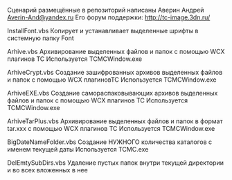Сценарий размещённые в репозиторий написаны Аверин Андрей Averin-And@yandex.ru 
Его форум поддержки: http://tc-image.3dn.ru/

InstallFont.vbs
Копирует и устанавливает выделенные шрифты в системную папку Font

Arhive.vbs
Архивирование выделенных файлов и папок с помощью WCX плагинов ТС
Используется TCMCWindow.exe

ArhiveCrypt.vbs
Создание зашифрованных архивов выделенных файлов и папок с помощью WCX плагиновТС
Используется TCMCWindow.exe

ArhiveEXE.vbs
Создание самораспаковывающих архивов выделенных файлов и папок с помощью WCX плагинов ТС
Используется TCMCWindow.exe

ArhiveTarPlus.vbs
Архивирование выделенных файлов и папок в формат tar.xxx с помощью WCX плагинов ТС
Используется TCMCWindow.exe

BigDateNameFolder.vbs
Создание НУЖНОГО количества каталогов с именем текущей даты 
Используется TCMC.exe

DelEmtySubDirs.vbs
Удаление пустых папок внутри текущей директории и во всех вложенных в нее

